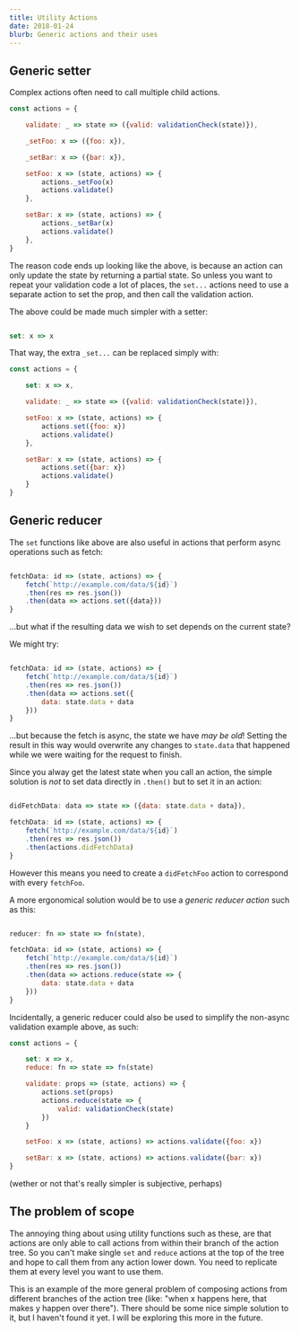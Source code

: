 ```yaml
---
title: Utility Actions
date: 2018-01-24
blurb: Generic actions and their uses
---
```


## Generic setter

Complex actions often need to call multiple child actions.

```js
const actions = {

    validate: _ => state => ({valid: validationCheck(state)}),

    _setFoo: x => ({foo: x}),

    _setBar: x => ({bar: x}),

    setFoo: x => (state, actions) => {
        actions._setFoo(x)
        actions.validate()
    },

    setBar: x => (state, actions) => {
        actions._setBar(x)
        actions.validate()
    },
}
```

The reason code ends up looking like the above, is because an action can only update the state by returning a partial state. So unless you want to repeat your validation code a lot of places, the `set...` actions need to use a separate action to set the prop, and then call the validation action.


The above could be made much simpler with a setter:

```js

set: x => x

```

That way, the extra `_set...` can be replaced simply with:

```js
const actions = {

    set: x => x,

    validate: _ => state => ({valid: validationCheck(state)}),

    setFoo: x => (state, actions) => {
        actions.set({foo: x})
        actions.validate()
    },

    setBar: x => (state, actions) => {
        actions.set({bar: x})
        actions.validate()
    }
}
```


## Generic reducer

The `set` functions like above are also useful in actions that perform async operations such
as fetch:

```js

fetchData: id => (state, actions) => {
    fetch(`http://example.com/data/${id}`)
    .then(res => res.json())
    .then(data => actions.set({data}))
}

```

...but what if the resulting data we wish to set depends on the current state?

We might try:

```js

fetchData: id => (state, actions) => {
    fetch(`http://example.com/data/${id}`)
    .then(res => res.json())
    .then(data => actions.set({
        data: state.data + data
    }))
}

```

...but because the fetch is async, the state we have *may be old*! Setting the result in this way would overwrite any changes to `state.data` that happened while we were 
waiting for the request to finish.

Since you alway get the latest state when you call an action, the simple solution is
*not* to set data directly in `.then()` but to set it in an action:

```js

didFetchData: data => state => ({data: state.data + data}),

fetchData: id => (state, actions) => {
    fetch(`http://example.com/data/${id}`)
    .then(res => res.json())
    .then(actions.didFetchData)
}

```

However this means you need to create a `didFetchFoo` action to correspond with every
`fetchFoo`.

A more ergonomical solution would be to use a *generic reducer action* such as this:

```js

reducer: fn => state => fn(state),

fetchData: id => (state, actions) => {
    fetch(`http://example.com/data/${id}`)
    .then(res => res.json())
    .then(data => actions.reduce(state => {
        data: state.data + data
    }))
}

``` 

Incidentally, a generic reducer could also be used to simplify the non-async validation example above, as such:

```js
const actions = {

    set: x => x,
    reduce: fn => state => fn(state)

    validate: props => (state, actions) => {
        actions.set(props)
        actions.reduce(state => {
            valid: validationCheck(state)
        })
    }

    setFoo: x => (state, actions) => actions.validate({foo: x})

    setBar: x => (state, actions) => actions.validate({bar: x})
}
```

(wether or not that's really simpler is subjective, perhaps)


## The problem of scope

The annoying thing about using utility functions such as these, are that actions are only able to call actions from within their branch of the action tree. So you can't make single `set` and `reduce` actions at the top of the tree and hope to call them from any action lower down. You need to replicate them at every level you want to use them.

This is an example of the more general problem of  composing actions from different branches of the action tree (like: "when x happens here, that makes y happen over there"). There should be some nice simple solution to it, but I haven't found it yet. I will be exploring this more in the future.